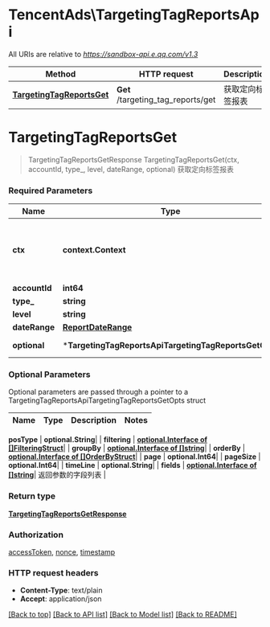 # TencentAds\TargetingTagReportsApi

All URIs are relative to *https://sandbox-api.e.qq.com/v1.3*

Method | HTTP request | Description
------------- | ------------- | -------------
[**TargetingTagReportsGet**](TargetingTagReportsApi.md#TargetingTagReportsGet) | **Get** /targeting_tag_reports/get | 获取定向标签报表


# **TargetingTagReportsGet**
> TargetingTagReportsGetResponse TargetingTagReportsGet(ctx, accountId, type_, level, dateRange, optional)
获取定向标签报表

### Required Parameters

Name | Type | Description  | Notes
------------- | ------------- | ------------- | -------------
 **ctx** | **context.Context** | context for authentication, logging, cancellation, deadlines, tracing, etc.
  **accountId** | **int64**|  | 
  **type_** | **string**|  | 
  **level** | **string**|  | 
  **dateRange** | [**ReportDateRange**](ReportDateRange.md)|  | 
 **optional** | ***TargetingTagReportsApiTargetingTagReportsGetOpts** | optional parameters | nil if no parameters

### Optional Parameters
Optional parameters are passed through a pointer to a TargetingTagReportsApiTargetingTagReportsGetOpts struct

Name | Type | Description  | Notes
------------- | ------------- | ------------- | -------------




 **posType** | **optional.String**|  | 
 **filtering** | [**optional.Interface of []FilteringStruct**](FilteringStruct.md)|  | 
 **groupBy** | [**optional.Interface of []string**](string.md)|  | 
 **orderBy** | [**optional.Interface of []OrderByStruct**](OrderByStruct.md)|  | 
 **page** | **optional.Int64**|  | 
 **pageSize** | **optional.Int64**|  | 
 **timeLine** | **optional.String**|  | 
 **fields** | [**optional.Interface of []string**](string.md)| 返回参数的字段列表 | 

### Return type

[**TargetingTagReportsGetResponse**](TargetingTagReportsGetResponse.md)

### Authorization

[accessToken](../README.md#accessToken), [nonce](../README.md#nonce), [timestamp](../README.md#timestamp)

### HTTP request headers

 - **Content-Type**: text/plain
 - **Accept**: application/json

[[Back to top]](#) [[Back to API list]](../README.md#documentation-for-api-endpoints) [[Back to Model list]](../README.md#documentation-for-models) [[Back to README]](../README.md)

